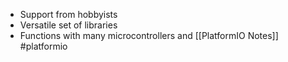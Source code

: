 
- Support from hobbyists
- Versatile set of libraries
- Functions with many microcontrollers and [[PlatformIO Notes]] #platformio 
